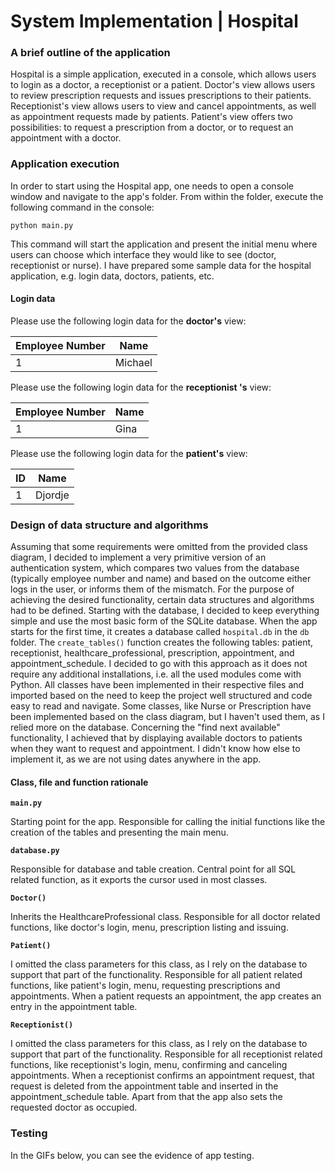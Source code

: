 ﻿# System Implementation | Hospital

### A brief outline of the application
Hospital is a simple application, executed in a console, which allows users to login as a doctor, a receptionist or a patient. Doctor's view allows users to review prescription requests and issues prescriptions to their patients. Receptionist's view allows users to view and cancel appointments, as well as appointment requests made by patients. Patient's view offers two possibilities: to request a prescription from a doctor, or to request an appointment with a doctor.

### Application execution
In order to start using the Hospital app, one needs to open a console window and navigate to the app's folder. From within the folder, execute the following command in the console:

    python main.py

This command will start the application and present the initial menu where users can choose which interface they would like to see (doctor, receptionist or nurse).
I have prepared some sample data for the hospital application, e.g. login data, doctors, patients, etc.

#### Login data
Please use the following login data for the **doctor's** view:

| Employee Number | Name    |
|-----------------|---------|
| 1               | Michael |

Please use the following login data for the **receptionist 's** view:

| Employee Number | Name |
|-----------------|------|
| 1               | Gina |

Please use the following login data for the **patient's** view:

| ID | Name    |
|----|---------|
| 1  | Djordje |

### Design of data structure and algorithms
Assuming that some requirements were omitted from the provided class diagram, I decided to implement a very primitive version of an authentication system, which compares two values from the database (typically employee number and name) and based on the outcome either logs in the user, or informs them of the mismatch. For the purpose of achieving the desired functionality, certain data structures and algorithms had to be defined. Starting with the database, I decided to keep everything simple and use the most basic form of the SQLite database. When the app starts for the first time, it creates a database called `hospital.db` in the `db` folder. The `create_tables()` function creates the following tables: patient, receptionist, healthcare_professional, prescription, appointment, and appointment_schedule. I decided to go with this approach as it does not require any additional installations, i.e. all the used modules come with Python.
All classes have been implemented in their respective files and imported based on the need to keep the project well structured and code easy to read and navigate.
Some classes, like Nurse or Prescription have been implemented based on the class diagram, but I haven't used them, as I relied more on the database.
Concerning the "find next available" functionality, I achieved that by displaying available doctors to patients when they want to request and appointment. I didn't know how else to implement it, as we are not using dates anywhere in the app.

#### Class, file and function rationale
**`main.py`**

Starting point for the app. Responsible for calling the initial functions like the creation of the tables and presenting the main menu.

**`database.py`**

Responsible for database and table creation. Central point for all SQL related function, as it exports the cursor used in most classes.

**`Doctor()`**

Inherits the HealthcareProfessional class. Responsible for all doctor related functions, like doctor's login, menu, prescription listing and issuing.

**`Patient()`**

I omitted the class parameters for this class, as I rely on the database to support that part of the functionality. Responsible for all patient related functions, like patient's login, menu, requesting prescriptions and appointments. When a patient requests an appointment, the app creates an entry in the appointment table.

**`Receptionist()`**

I omitted the class parameters for this class, as I rely on the database to support that part of the functionality. Responsible for all receptionist related functions, like receptionist's login, menu, confirming and canceling appointments. When a receptionist confirms an appointment request, that request is deleted from the appointment table and inserted in the appointment_schedule table. Apart from that the app also sets the requested doctor as occupied.

### Testing
In the GIFs below, you can see the evidence of app testing.